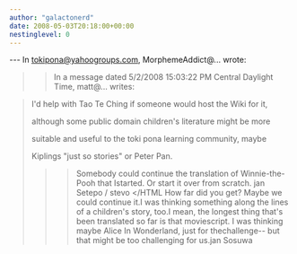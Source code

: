```yaml
---
author: "galactonerd"
date: 2008-05-03T20:18:00+00:00
nestinglevel: 0
---
```

\---
 In [tokipona@yahoogroups.com](mailto://tokipona@yahoogroups.com), MorphemeAddict@... wrote:

>> In a message dated 5/2/2008 15:03:22 PM Central Daylight Time,
> matt@... writes:

>>> 
> I'd help with Tao Te Ching if someone would host the Wiki for it,
> 
> although some public domain children's literature might be more
> 
> suitable and useful to the toki pona learning community, maybe
> 
> Kiplings "just so stories" or Peter Pan.
> 
>>> Somebody could continue the translation of Winnie-the-Pooh that Istarted.
>> Or start it over from scratch.
>> jan Setepo / stevo </HTML
>>How far did you get? Maybe we could continue it.I was thinking something along the lines of a children's story, too.I mean, the longest thing that's been translated so far is that moviescript. I was thinking maybe Alice In Wonderland, just for thechallenge--
but that might be too challenging for us.jan Sosuwa